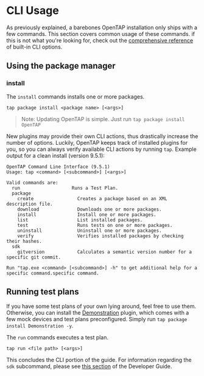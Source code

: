 # CLI Usage

As previously explained, a barebones OpenTAP installation only ships with a few commands. This section covers common usage of these commands. if this is not what you're looking for, check out the [comprehensive reference](../CLI%20Reference/) of built-in CLI options.


## Using the package manager

### install
The `install` commands installs one or more packages.

`tap package install <package name> [<args>]`

> Note: Updating OpenTAP is simple. Just run `tap package install OpenTAP`

New plugins may provide their own CLI actions, thus drastically increase the number of options. Luckily, OpenTAP keeps track of installed plugins for you, so you can always verify available CLI actions by running `tap`. Example output for a clean install (version 9.5.1):
```
OpenTAP Command Line Interface (9.5.1)
Usage: tap <command> [<subcommand>] [<args>]

Valid commands are:
  run                   Runs a Test Plan.
  package
    create                Creates a package based on an XML description file.
    download              Downloads one or more packages.
    install               Install one or more packages.
    list                  List installed packages.
    test                  Runs tests on one or more packages.
    uninstall             Uninstall one or more packages.
    verify                Verifies installed packages by checking their hashes.
  sdk
    gitversion            Calculates a semantic version number for a specific git commit.

Run "tap.exe <command> [<subcommand>] -h" to get additional help for a specific command.specific command.
```

## Running test plans

If you have some test plans of your own lying around, feel free to use them. Otherwise, you can install the [Demonstration](http://packages.opentap.io/index.html#/?name=Demonstration) plugin, which comes with a few mock devices and test plans preconfigured. Simply run `tap package install Demonstration -y`.

The `run` commands executes a test plan.

`tap run <file path> [<args>]`

This concludes the CLI portion of the guide. For information regarding the `sdk` subcommand, please see [this section](link) of the Developer Guide.